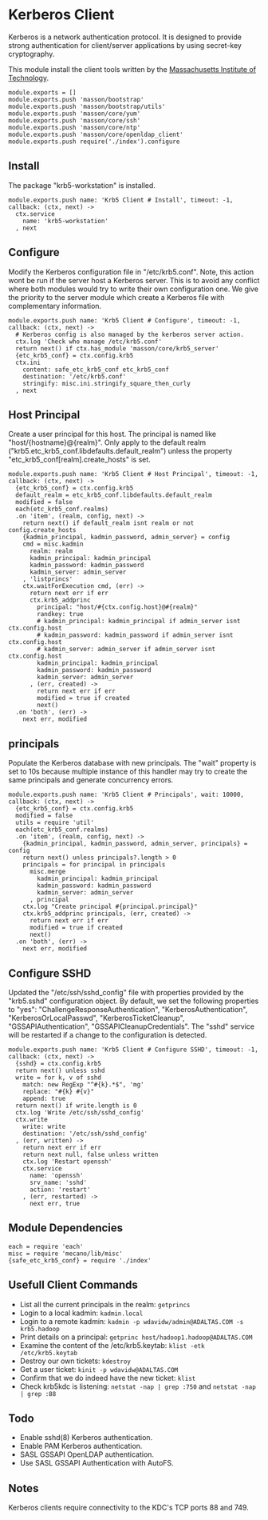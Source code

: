 
# Kerberos Client

Kerberos is a network authentication protocol. It is designed 
to provide strong authentication for client/server applications 
by using secret-key cryptography.

This module install the client tools written by the [Massachusetts 
Institute of Technology](http://web.mit.edu).

    module.exports = []
    module.exports.push 'masson/bootstrap'
    module.exports.push 'masson/bootstrap/utils'
    module.exports.push 'masson/core/yum'
    module.exports.push 'masson/core/ssh'
    module.exports.push 'masson/core/ntp'
    module.exports.push 'masson/core/openldap_client'
    module.exports.push require('./index').configure

## Install

The package "krb5-workstation" is installed.

    module.exports.push name: 'Krb5 Client # Install', timeout: -1, callback: (ctx, next) ->
      ctx.service
        name: 'krb5-workstation'
      , next

## Configure

Modify the Kerberos configuration file in "/etc/krb5.conf". Note, 
this action wont be run if the server host a Kerberos server. 
This is to avoid any conflict where both modules would try to write 
their own configuration one. We give the priority to the server module 
which create a Kerberos file with complementary information.

    module.exports.push name: 'Krb5 Client # Configure', timeout: -1, callback: (ctx, next) ->
      # Kerberos config is also managed by the kerberos server action.
      ctx.log 'Check who manage /etc/krb5.conf'
      return next() if ctx.has_module 'masson/core/krb5_server'
      {etc_krb5_conf} = ctx.config.krb5
      ctx.ini
        content: safe_etc_krb5_conf etc_krb5_conf
        destination: '/etc/krb5.conf'
        stringify: misc.ini.stringify_square_then_curly
      , next

## Host Principal

Create a user principal for this host. The principal is named like 
"host/{hostname}@{realm}". Only apply to the default realm 
("krb5.etc\_krb5\_conf.libdefaults.default_realm") unless the property
"etc_krb5_conf[realm].create\_hosts" is set.

    module.exports.push name: 'Krb5 Client # Host Principal', timeout: -1, callback: (ctx, next) ->
      {etc_krb5_conf} = ctx.config.krb5
      default_realm = etc_krb5_conf.libdefaults.default_realm
      modified = false
      each(etc_krb5_conf.realms)
      .on 'item', (realm, config, next) ->
        return next() if default_realm isnt realm or not config.create_hosts
        {kadmin_principal, kadmin_password, admin_server} = config
        cmd = misc.kadmin
          realm: realm
          kadmin_principal: kadmin_principal
          kadmin_password: kadmin_password
          kadmin_server: admin_server
        , 'listprincs'
        ctx.waitForExecution cmd, (err) ->
          return next err if err
          ctx.krb5_addprinc
            principal: "host/#{ctx.config.host}@#{realm}"
            randkey: true
            # kadmin_principal: kadmin_principal if admin_server isnt ctx.config.host
            # kadmin_password: kadmin_password if admin_server isnt ctx.config.host
            # kadmin_server: admin_server if admin_server isnt ctx.config.host
            kadmin_principal: kadmin_principal
            kadmin_password: kadmin_password
            kadmin_server: admin_server
          , (err, created) ->
            return next err if err
            modified = true if created
            next()
      .on 'both', (err) ->
        next err, modified

## principals

Populate the Kerberos database with new principals. The "wait" property is
set to 10s because multiple instance of this handler may try to create the same
principals and generate concurrency errors.

    module.exports.push name: 'Krb5 Client # Principals', wait: 10000, callback: (ctx, next) ->
      {etc_krb5_conf} = ctx.config.krb5
      modified = false
      utils = require 'util'
      each(etc_krb5_conf.realms)
      .on 'item', (realm, config, next) ->
        {kadmin_principal, kadmin_password, admin_server, principals} = config
        return next() unless principals?.length > 0
        principals = for principal in principals
          misc.merge
            kadmin_principal: kadmin_principal
            kadmin_password: kadmin_password
            kadmin_server: admin_server
          , principal
        ctx.log "Create principal #{principal.principal}"
        ctx.krb5_addprinc principals, (err, created) ->
          return next err if err
          modified = true if created
          next()
      .on 'both', (err) ->
        next err, modified

## Configure SSHD

Updated the "/etc/ssh/sshd\_config" file with properties provided by the "krb5.sshd" 
configuration object. By default, we set the following properties to "yes": "ChallengeResponseAuthentication",
"KerberosAuthentication", "KerberosOrLocalPasswd", "KerberosTicketCleanup", "GSSAPIAuthentication", 
"GSSAPICleanupCredentials". The "sshd" service will be restarted if a change to the configuration is detected.

    module.exports.push name: 'Krb5 Client # Configure SSHD', timeout: -1, callback: (ctx, next) ->
      {sshd} = ctx.config.krb5
      return next() unless sshd
      write = for k, v of sshd
        match: new RegExp "^#{k}.*$", 'mg'
        replace: "#{k} #{v}"
        append: true
      return next() if write.length is 0
      ctx.log 'Write /etc/ssh/sshd_config'
      ctx.write
        write: write
        destination: '/etc/ssh/sshd_config'
      , (err, written) ->
        return next err if err
        return next null, false unless written
        ctx.log 'Restart openssh'
        ctx.service
          name: 'openssh'
          srv_name: 'sshd'
          action: 'restart'
        , (err, restarted) ->
          next err, true

## Module Dependencies

    each = require 'each'
    misc = require 'mecano/lib/misc'
    {safe_etc_krb5_conf} = require './index'

## Usefull Client Commands

*   List all the current principals in the realm: `getprincs`
*   Login to a local kadmin: `kadmin.local`
*   Login to a remote kadmin: `kadmin -p wdavidw/admin@ADALTAS.COM -s krb5.hadoop`
*   Print details on a principal: `getprinc host/hadoop1.hadoop@ADALTAS.COM`
*   Examine the content of the /etc/krb5.keytab: `klist -etk /etc/krb5.keytab`
*   Destroy our own tickets: `kdestroy`
*   Get a user ticket: `kinit -p wdavidw@ADALTAS.COM`
*   Confirm that we do indeed have the new ticket: `klist`
*   Check krb5kdc is listening: `netstat -nap | grep :750` and `netstat -nap | grep :88`

## Todo

*   Enable sshd(8) Kerberos authentication.
*   Enable PAM Kerberos authentication.
*   SASL GSSAPI OpenLDAP authentication.
*   Use SASL GSSAPI Authentication with AutoFS.

## Notes

Kerberos clients require connectivity to the KDC's TCP ports 88 and 749.


